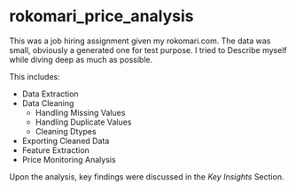 # rokomari_price_analysis
This was a job hiring assignment given my rokomari.com. The data was small, obviously a generated one for test purpose. I tried to Describe myself while diving deep as much as possible.


This includes:
- Data Extraction
- Data Cleaning
  - Handling Missing Values
  - Handling Duplicate Values
  - Cleaning Dtypes
- Exporting Cleaned Data
- Feature Extraction
- Price Monitoring Analysis

Upon the analysis, key findings were discussed in the *Key Insights* Section.
